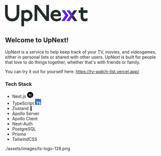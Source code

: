 <picture>
	<source media="(prefers-color-scheme: dark)" srcset="./assets/images/Logo_Light.svg">
	<img alt="The logo for UpNext" src="./assets/images/Logo_Dark.svg">
</picture>

## Welcome to UpNext!

UpNext is a service to help keep track of your TV, movies, and videogames, either in personal lists or shared with other users. UpNext is built for people that love to do things together, whether that's with friends or family.

You can try it out for yourself here: https://tv-watch-list.vercel.app/

### Tech Stack

- Next.js <picture><img alt="Logo for NextJS" src="./assets/images/nextjs-icon.svg" width="20"></picture>
- TypeScript <picture><img alt="Logo for TypeScript" src="./assets/images/ts-icon.png" width="20"></picture>
- Zustand 🐻
- Apollo Server
- Apollo Client
- Next-Auth
- PostgreSQL
- Prisma
- TailwindCSS

./assets/images/ts-logo-128.png

